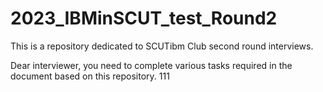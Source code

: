 # 2023_IBMinSCUT_test_Round2
This is a repository dedicated to SCUTibm Club second round interviews.

Dear interviewer, you need to complete various tasks required in the document based on this repository.
111
